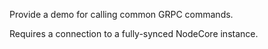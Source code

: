 Provide a demo for calling common GRPC commands.

Requires a connection to a fully-synced NodeCore instance.
